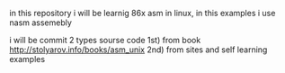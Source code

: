 in this repository i will be learnig 86x asm in linux, in this examples i use nasm assemebly

i will be commit 2 types sourse code
1st) from book http://stolyarov.info/books/asm_unix
2nd) from sites and self learning examples
